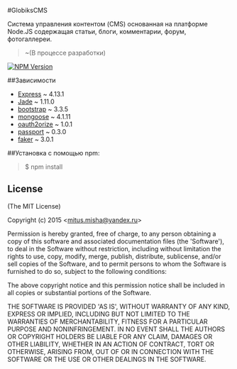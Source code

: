 #GlobiksCMS

Система управления контентом (CMS) основанная на платформе Node.JS содержащая статьи, блоги, комментарии, форум, фотогаллереи.
> ~(В процессе разработки)

[![NPM Version][npm-image]][npm-url]

##Зависимости
- [Express](https://www.npmjs.com/package/express) ~ 4.13.1
- [Jade](https://github.com/jadejs/jade) ~ 1.11.0
- [bootstrap](https://github.com/twbs/bootstrap.git) ~ 3.3.5
- [mongoose](https://www.npmjs.com/package/mongoose) ~ 4.1.11
- [oauth2orize](https://www.npmjs.com/package/oauth2orize) ~ 1.0.1
- [passport](https://www.npmjs.com/package/passport) ~ 0.3.0
- [faker](https://www.npmjs.com/package/faker) ~ 3.0.1

##Установка
с помощью npm:
>$ npm install

## License

(The MIT License)

Copyright (c) 2015  &lt;mitus.misha@yandex.ru&gt;

Permission is hereby granted, free of charge, to any person obtaining
a copy of this software and associated documentation files (the
'Software'), to deal in the Software without restriction, including
without limitation the rights to use, copy, modify, merge, publish,
distribute, sublicense, and/or sell copies of the Software, and to
permit persons to whom the Software is furnished to do so, subject to
the following conditions:

The above copyright notice and this permission notice shall be
included in all copies or substantial portions of the Software.

THE SOFTWARE IS PROVIDED 'AS IS', WITHOUT WARRANTY OF ANY KIND,
EXPRESS OR IMPLIED, INCLUDING BUT NOT LIMITED TO THE WARRANTIES OF
MERCHANTABILITY, FITNESS FOR A PARTICULAR PURPOSE AND NONINFRINGEMENT.
IN NO EVENT SHALL THE AUTHORS OR COPYRIGHT HOLDERS BE LIABLE FOR ANY
CLAIM, DAMAGES OR OTHER LIABILITY, WHETHER IN AN ACTION OF CONTRACT,
TORT OR OTHERWISE, ARISING FROM, OUT OF OR IN CONNECTION WITH THE
SOFTWARE OR THE USE OR OTHER DEALINGS IN THE SOFTWARE.

[npm-image]: https://img.shields.io/npm/v/express.svg
[npm-url]: https://npmjs.org/package/express
